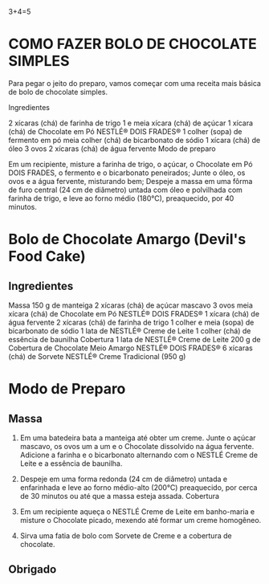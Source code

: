 3+4=5


# COMO FAZER BOLO DE CHOCOLATE SIMPLES
Para pegar o jeito do preparo, vamos começar com uma receita mais básica de bolo de chocolate simples.

Ingredientes

2 xícaras (chá) de farinha de trigo
1 e meia xícara (chá) de açúcar
1 xícara (chá) de Chocolate em Pó NESTLÉ® DOIS FRADES®
1 colher (sopa) de fermento em pó
meia colher (chá) de bicarbonato de sódio
1 xícara (chá) de óleo
3 ovos
2 xícaras (chá) de água fervente
Modo de preparo

Em um recipiente, misture a farinha de trigo, o açúcar, o Chocolate em Pó DOIS FRADES, o fermento e o bicarbonato peneirados;
Junte o óleo, os ovos e a água fervente, misturando bem;
Despeje a massa em uma fôrma de furo central (24 cm de diâmetro) untada com óleo e polvilhada com farinha de trigo, e leve ao forno médio (180°C), preaquecido, por 40 minutos.

# Bolo de Chocolate Amargo (Devil's Food Cake)

## Ingredientes

Massa
150 g de manteiga
2 xícaras (chá) de açúcar mascavo
3 ovos
meia xícara (chá) de Chocolate em Pó NESTLÉ® DOIS FRADES®
1 xícara (chá) de água fervente
2 xícaras (chá) de farinha de trigo
1 colher e meia (sopa) de bicarbonato de sódio
1 lata de NESTLÉ® Creme de Leite
1 colher (chá) de essência de baunilha
Cobertura
1 lata de NESTLÉ® Creme de Leite
200 g de Cobertura de Chocolate Meio Amargo NESTLÉ® DOIS FRADES®
6 xícaras (chá) de Sorvete NESTLÉ® Creme Tradicional (950 g)

# Modo de Preparo

## Massa

1.  Em uma batedeira bata a manteiga até obter um creme. Junte o açúcar mascavo, os ovos um a um e o Chocolate dissolvido na água fervente. Adicione a farinha e o bicarbonato alternando com o NESTLÉ Creme de Leite e a essência de baunilha.

2.  Despeje em uma forma redonda (24 cm de diâmetro) untada e enfarinhada e leve ao forno médio-alto (200°C) preaquecido, por cerca de 30 minutos ou até que a massa esteja assada.
Cobertura

3.  Em um recipiente aqueça o NESTLÉ Creme de Leite em banho-maria e misture o Chocolate picado, mexendo até formar um creme homogêneo.

4.  Sirva uma fatia de bolo com Sorvete de Creme e a cobertura de chocolate.

## Obrigado
